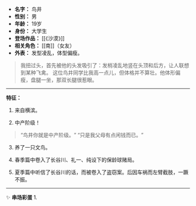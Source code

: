 
- **名字：** 鸟井
- **性别：** 男
- **年龄：** 19岁
- **身份：** 大学生
- **登场作品：** [[《沙漠》]]
- **相关角色：** [[南]]（女友）
- **外表：** 发型凌乱，体型偏瘦。

> 我扭过头，首先被他的头发吸引了：发梢凌乱地竖在头顶和后方，让人联想到某种飞禽。
> 这位鸟井同学比我高一点儿，但体格并不算壮。他体形偏瘦，盘腿一坐，那双长腿很惹眼。

---

**特征：** 

1. 来自横滨。

2. 中产阶级！

> “鸟井你就是中产阶级。​”
> “只是我父母有点闲钱而已。​”

3. 养了一只文鸟。

3. 春季篇中卷入了长谷川、礼一、纯设下的保龄球赌局。

4. 夏季篇中听信了长谷川的话，而被卷入了盗窃案。后因车祸而左臂截肢，一蹶不振。

---

✨ **串场彩蛋** 
1. 